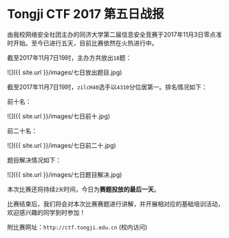 # Tongji CTF 2017 第五日战报

由我校网络安全社团主办的同济大学第二届信息安全竞赛于2017年11月3日零点准时开始。至今已进行五天，目前比赛依然在火热进行中。

截至2017年11月7日19时，主办方共放出`18`题：

![]({{ site.url }}/images/七日放出题目.jpg)

截至2017年11月7日19时，`zilcH40`选手以`4310`分位居第一。排名情况如下：

前十名：

![]({{ site.url }}/images/七日前十.jpg)

前二十名：

![]({{ site.url }}/images/七日前二十.jpg)

题目解决情况如下：

![]({{ site.url }}/images/七日题目解决.jpg)

本次比赛还将持续`2天`时间，今日为**赛题投放的最后一天**。

比赛结束后，我们将会对本次比赛赛题进行讲解，并开展相对应的基础培训活动，欢迎感兴趣的同学到时参加！

附比赛网址：`http://ctf.tongji.edu.cn` (校内访问)
